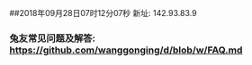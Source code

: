 ##2018年09月28日07时12分07秒 新址: 142.93.83.9
### 兔友常见问题及解答: https://github.com/wanggonging/d/blob/w/FAQ.md
